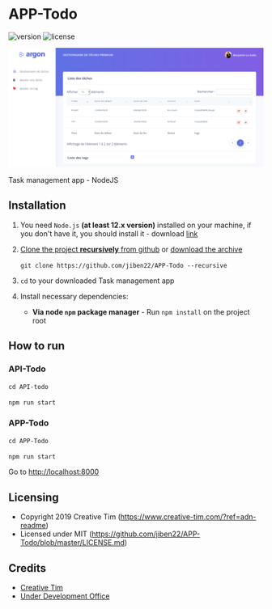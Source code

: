 # APP-Todo
![version](https://img.shields.io/badge/version-1.0.0-blue.svg)  ![license](https://img.shields.io/badge/license-MIT-blue.svg) 

![Dashboard Image](git/images/dashboard.png)

Task management app - NodeJS

## Installation

1. You need `Node.js` **(at least 12.x version)** installed on your machine, if you don't have it, you should install it - download [link](https://nodejs.org/en/download/)

2. [Clone the project **recursively** from github](https://github.com/jiben22/APP-Todo) or [download the archive](https://github.com/jiben22/APP-Todo)

   `git clone https://github.com/jiben22/APP-Todo --recursive`

3. `cd` to your downloaded Task management app

4. Install necessary dependencies:

   - **Via node `npm` package manager** - Run `npm install` on the project root

## How to run

### API-Todo

`cd API-todo`

`npm run start`

### APP-Todo

`cd APP-Todo`

`npm run start`

Go to [http://localhost:8000](http://localhost:8000)

## Licensing

- Copyright 2019 Creative Tim (https://www.creative-tim.com/?ref=adn-readme)
- Licensed under MIT (https://github.com/jiben22/APP-Todo/blob/master/LICENSE.md)

## Credits

- [Creative Tim](https://creative-tim.com/?ref=adn-readme)
- [Under Development Office](https://udevoffice.com/ref=creativetim)